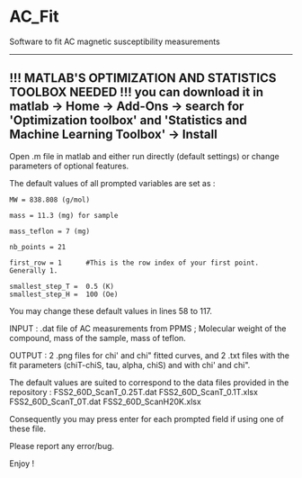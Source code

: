 # AC_Fit
Software to fit AC magnetic susceptibility measurements

--------------------------------------------------------------------------------------------
!!! MATLAB'S OPTIMIZATION AND STATISTICS TOOLBOX NEEDED !!!
you can download it in matlab -> Home -> Add-Ons -> search for 'Optimization toolbox' and 'Statistics and Machine Learning Toolbox' -> Install
--------------------------------------------------------------------------------------------


Open .m file in matlab and either run directly (default settings) or change parameters of optional features.

The default values of all prompted variables are set as : 

    MW = 838.808 (g/mol)
    
    mass = 11.3 (mg) for sample
    
    mass_teflon = 7 (mg)
    
    nb_points = 21
    
    first_row = 1      #This is the row index of your first point. Generally 1.
    
    smallest_step_T =  0.5 (K)
    smallest_step_H =  100 (Oe)

You may change these default values in lines 58 to 117.

INPUT :
.dat file of AC measurements from PPMS ; Molecular weight of the compound, mass of the sample, mass of teflon.

OUTPUT : 
2 .png files for chi' and chi" fitted curves, and 2 .txt files with the fit parameters (chiT-chiS, tau, alpha, chiS) and with chi' and chi". 


The default values are suited to correspond to the data files provided in the repository :
FSS2_60D_ScanT_0.25T.dat
FSS2_60D_ScanT_0.1T.xlsx
FSS2_60D_ScanT_0T.dat
FSS2_60D_ScanH20K.xlsx

Consequently you may press enter for each prompted field if using one of these file.


Please report any error/bug.


Enjoy !
